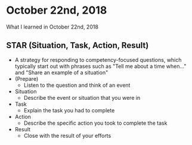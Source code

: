 # October 22nd, 2018
What I learned in October 22nd, 2018

## STAR (Situation, Task, Action, Result)
* A strategy for responding to competency-focused questions, which typically
start out with phrases such as "Tell me about a time when..." and "Share an
example of a situation"
* (Prepare)
  * Listen to the question and think of an event
* Situation
  * Describe the event or situation that you were in
* Task
  * Explain the task you had to complete
* Action
  * Describe the specific action you took to complete the task
* Result
  * Close with the result of your efforts
